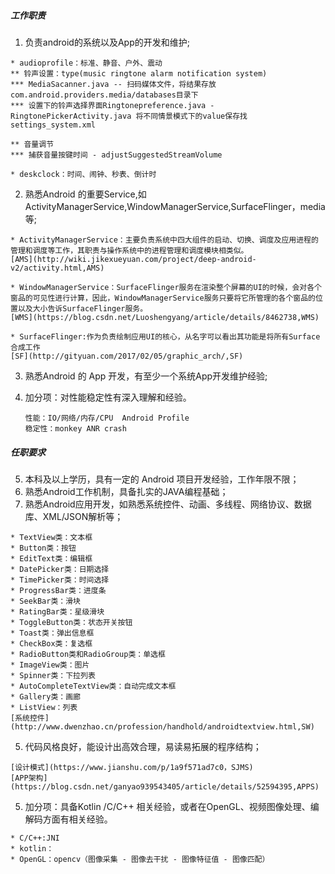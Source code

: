 ##### 工作职责
1. 负责android的系统以及App的开发和维护;
```
* audioprofile：标准、静音、户外、震动
** 铃声设置：type(music ringtone alarm notification system)
*** MediaSacanner.java -- 扫码媒体文件，将结果存放com.android.providers.media/databases目录下
*** 设置下的铃声选择界面Ringtonepreference.java - RingtonePickerActivity.java 将不同情景模式下的value保存找settings_system.xml

** 音量调节
*** 捕获音量按键时间 - adjustSuggestedStreamVolume

* deskclock：时间、闹钟、秒表、倒计时
```



2. 熟悉Android 的重要Service,如ActivityManagerService,WindowManagerService,SurfaceFlinger，media等;

```
* ActivityManagerService：主要负责系统中四大组件的启动、切换、调度及应用进程的管理和调度等工作，其职责与操作系统中的进程管理和调度模块相类似。
[AMS](http://wiki.jikexueyuan.com/project/deep-android-v2/activity.html,AMS)

* WindowManagerService：SurfaceFlinger服务在渲染整个屏幕的UI的时候，会对各个窗品的可见性进行计算，因此，WindowManagerService服务只要将它所管理的各个窗品的位置以及大小告诉SurfaceFlinger服务。
[WMS](https://blog.csdn.net/Luoshengyang/article/details/8462738,WMS)

* SurfaceFlinger:作为负责绘制应用UI的核心，从名字可以看出其功能是将所有Surface合成工作
[SF](http://gityuan.com/2017/02/05/graphic_arch/,SF)
```



3. 熟悉Android 的 App 开发，有至少一个系统App开发维护经验;

4. 加分项：对性能稳定性有深入理解和经验。

   ```
   性能：IO/网络/内存/CPU  Android Profile
   稳定性：monkey ANR crash
   ```


##### 任职要求
5. 本科及以上学历，具有一定的 Android 项目开发经验，工作年限不限；
6. 熟悉Android工作机制，具备扎实的JAVA编程基础；
7. 熟悉Android应用开发，如熟悉系统控件、动画、多线程、网络协议、数据库、XML/JSON解析等；

```
* TextView类：文本框
* Button类：按钮
* EditText类：编辑框
* DatePicker类：日期选择
* TimePicker类：时间选择
* ProgressBar类：进度条
* SeekBar类：滑块
* RatingBar类：星级滑块
* ToggleButton类：状态开关按钮
* Toast类：弹出信息框
* CheckBox类：复选框
* RadioButton类和RadioGroup类：单选框
* ImageView类：图片
* Spinner类：下拉列表
* AutoCompleteTextView类：自动完成文本框
* Gallery类：画廊
* ListView：列表
[系统控件](http://www.dwenzhao.cn/profession/handhold/androidtextview.html,SW)
```



5. 代码风格良好，能设计出高效合理，易读易拓展的程序结构；

```
[设计模式](https://www.jianshu.com/p/1a9f571ad7c0，SJMS)
[APP架构](https://blog.csdn.net/ganyao939543405/article/details/52594395,APPS)
```



5. 加分项：具备Kotlin /C/C++ 相关经验，或者在OpenGL、视频图像处理、编解码方面有相关经验。

```
* C/C++:JNI
* kotlin：
* OpenGL：opencv（图像采集 - 图像去干扰 - 图像特征值 - 图像匹配）
```

